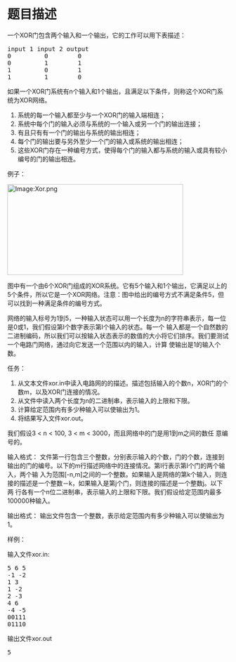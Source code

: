 # 题目描述


<p>一个XOR门包含两个输入和一个输出，它的工作可以用下表描述：</p>
<pre>input 1 input 2 output
0         0        0
0         1        1
1         0        1
1         1        0
</pre>
<p>如果一个XOR门系统有n个输入和1个输出，且满足以下条件，则称这个XOR门系统为XOR网络。</p>
<ol>
    <li>系统的每一个输入都至少与一个XOR门的输入端相连；</li>
    <li>系统中每个门的输入必须与系统的一个输入或另一个门的输出连接；</li>
    <li>有且只有有一个门的输出与系统的输出相连；</li>
    <li>每个门的输出要与另外至少一个门的输入或系统的输出相连；</li>
    <li>这些XOR门存在一种编号方式，使得每个门的输入都与系统的输入或具有较小编号的门的输出相连。</li>
</ol>
<p>例子：</p>
<p><a title="Image:Xor.png" class="image" href="../../mw/images/7/76/Xor.png"><img height="207" width="400" border="0" longdesc="../../wiki/Image:Xor.png" alt="Image:Xor.png" src="../../mw/images/7/76/Xor.png"/></a></p>
<p>图中有一个由6个XOR门组成的XOR系统。它有5个输入和1个输出，它满足以上的5个条件，所以它是一个XOR网络。注意：图中给出的编号方式不满足条件5，但可以找到一种满足条件的编号方式。</p>
<p>网络的输入标号为1到5，一种输入状态可以用一个长度为n的字符串表示，每一位是0或1，我们假设第I个数字表示第I个输入的状态。每一个 输入都是一个自然数的二进制编码，所以我们可以按输入状态表示的数值的大小将它们排序。我们要测试一个电路门网络，通过向它发送一个范围以内的输入，计算 使输出是1的输入个数。</p>
<p>任务：</p>
<ol>
    <li>从文本文件xor.in中读入电路网的的描述。描述包括输入的个数n，XOR门的个数m，以及XOR门连接的情况。</li>
    <li>从文件中读入两个长度为n的二进制串，表示输入的上限和下限。</li>
    <li>计算给定范围内有多少种输入可以使输出为1。</li>
    <li>将结果写入文件xor.out。</li>
</ol>
<p>我们假设3 &lt; n &lt; 100, 3 &lt; m &lt; 3000，而且网络中的门是用1到m之间的数任 意编号的。</p>
<p>输入格式： 文件第一行包含三个整数，分别表示输入的个数，门的个数，连接到输出的门的编号。以下的m行描述网络中的连接情况。第I行表示第I个门的两个输入，两个输 入为范围[-n,m]之间的一个整数。如果输入是网络的第k个输入，则连接的描述是一个整数－k，如果输入是第j个门，则连接的描述是一个整数j。以下两 行各有一个n位二进制串，表示输入的上限和下限。我们假设给定范围内最多100000种输入。</p>
<p>输出格式： 输出文件包含一个整数，表示给定范围内有多少种输入可以使输出为1。</p>
<p>样例：</p>
<p>输入文件xor.in:</p>
<pre>5 6 5
-1 -2
1 3
1 -2
2 -3
4 6
-4 -5
00111
01110
</pre>
<p>输出文件xor.out</p>
<pre>5
</pre>
